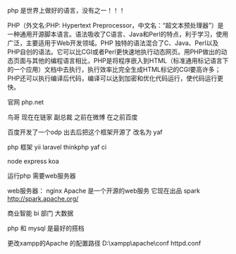 php 是世界上做好的语言，没有之一！！！

PHP（外文名:PHP: Hypertext Preprocessor，中文名：“超文本预处理器”）是一种通用开源脚本语言。语法吸收了C语言、Java和Perl的特点，利于学习，使用广泛，主要适用于Web开发领域。PHP 独特的语法混合了C、Java、Perl以及PHP自创的语法。它可以比CGI或者Perl更快速地执行动态网页。用PHP做出的动态页面与其他的编程语言相比，PHP是将程序嵌入到HTML（标准通用标记语言下的一个应用）文档中去执行，执行效率比完全生成HTML标记的CGI要高许多；PHP还可以执行编译后代码，编译可以达到加密和优化代码运行，使代码运行更快。

官网
php.net

鸟哥 现在在链家 副总裁 之前在微博 在之前百度

百度开发了一个odp 出去后把这个框架开源了 改名为 yaf

php 框架 yii laravel thinkphp yaf ci

node  express koa


运行php  需要web服务器

web服务器：
nginx
Apache  是一个开源的web服务
    它现在出品 spark
    http://spark.apache.org/

商业智能  bi 部门 大数据

php 和 mysql 是最好的搭档

更改xampp的Apache 的配置路径
D:\xampp\apache\conf httpd.conf
